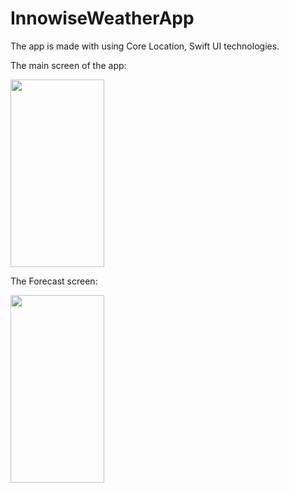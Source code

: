 # InnowiseWeatherApp

The app is made with using Core Location, Swift UI technologies. 

The main screen of the app:

<img src="https://user-images.githubusercontent.com/83066475/139289079-1faae474-2223-4a86-8aaa-2657f9d9e9d1.jpeg" width="150" height="300">


The Forecast screen:

<img src="https://user-images.githubusercontent.com/83066475/139294475-07346cbc-900d-4e54-bbcd-5199af3b37a6.jpeg" width="150" height="300">
